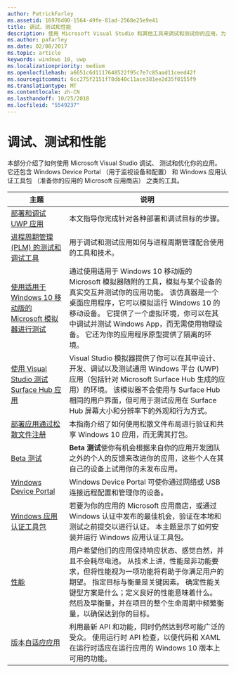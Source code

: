 ```yaml
---
author: PatrickFarley
ms.assetid: 16976d00-1564-49fe-81ad-2568e25e9e41
title: 调试、测试和性能
description: 使用 Microsoft Visual Studio 和其他工具来调试和测试你的应用，为 Microsoft Store 认证过程做好准备。
ms.author: pafarley
ms.date: 02/08/2017
ms.topic: article
keywords: windows 10, uwp
ms.localizationpriority: medium
ms.openlocfilehash: a6651c6d1117648522f95c7e7c85aad11ceed42f
ms.sourcegitcommit: 6cc275f2151f78db40c11ace381ee2d35f0155f9
ms.translationtype: MT
ms.contentlocale: zh-CN
ms.lasthandoff: 10/25/2018
ms.locfileid: "5549237"
---
```

# <a name="debugging-testing-and-performance"></a>调试、测试和性能


本部分介绍了如何使用 Microsoft Visual Studio 调试、 测试和优化你的应用。 它还包含 Windows Device Portal （用于监视设备和配置） 和 Windows 应用认证工具包 （准备你的应用的 Microsoft 应用商店） 之类的工具。

| 主题 | 说明 |
|-------|-------------|
| [部署和调试 UWP 应用](deploying-and-debugging-uwp-apps.md) | 本文指导你完成针对各种部署和调试目标的步骤。 |
| [进程周期管理 (PLM) 的测试和调试工具](testing-debugging-plm.md) | 用于调试和测试应用如何与进程周期管理配合使用的工具和技术。 |
| [使用适用于 Windows 10 移动版的 Microsoft 模拟器进行测试](test-with-the-emulator.md) | 通过使用适用于 Windows 10 移动版的 Microsoft 模拟器随附的工具，模拟与某个设备的真实交互并测试你的应用功能。 该仿真器是一个桌面应用程序，它可以模拟运行 Windows 10 的移动设备。 它提供了一个虚拟环境，你可以在其中调试并测试 Windows App，而无需使用物理设备。 它还为你的应用程序原型提供了隔离的环境。 |
| [使用 Visual Studio 测试 Surface Hub 应用](test-surface-hub-apps-using-visual-studio.md) | Visual Studio 模拟器提供了你可以在其中设计、开发、调试以及测试通用 Windows 平台 \(UWP\) 应用（包括针对 Microsoft Surface Hub 生成的应用）的环境。 该模拟器不会使用与 Surface Hub 相同的用户界面，但可用于测试应用在 Surface Hub 屏幕大小和分辨率下的外观和行为方式。 |
| [部署应用通过松散文件注册](loose-file-registration.md) | 本指南介绍了如何使用松散文件布局进行验证和共享 Windows 10 应用，而无需其打包。 |
| [Beta 测试](beta-testing.md) | **Beta 测试**使你有机会根据来自你的应用开发团队之外的个人的反馈来改进你的应用，这些个人在其自己的设备上试用你的未发布应用。 |
| [Windows Device Portal](device-portal.md) | Windows Device Portal 可使你通过网络或 USB 连接远程配置和管理你的设备。 |
| [Windows 应用认证工具包](windows-app-certification-kit.md) | 若要为你的应用的 Microsoft 应用商店，或通过 Windows 认证中发布的最佳机会，验证在本地和测试之前提交以进行认证。 本主题显示了如何安装并运行 Windows 应用认证工具包。 |
| [性能](performance-and-xaml-ui.md) | 用户希望他们的应用保持响应状态、感觉自然，并且不会耗尽电池。 从技术上讲，性能是非功能要求，但将性能视为一项功能将有助于你满足用户的期望。 指定目标与衡量是关键因素。 确定性能关键型方案是什么；定义良好的性能意味着什么。 然后及早衡量，并在项目的整个生命周期中频繁衡量，以确保达到你的目标。 |
| [版本自适应应用](version-adaptive-apps.md) | 利用最新 API 和功能，同时仍然达到尽可能广泛的受众。 使用运行时 API 检查，以使代码和 XAML 在运行时适应在运行应用的 Windows 10 版本上可用的功能。 |
